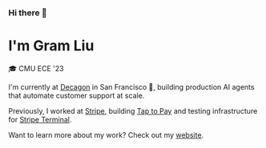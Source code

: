### Hi there 👋

# I'm Gram Liu

🎓 CMU ECE '23

I'm currently at [Decagon](https://decagon.ai/) in San Francisco 🌉, building production AI agents that automate customer support at scale.

Previously, I worked at [Stripe](https://stripe.com/), building [Tap to Pay](https://stripe.com/terminal/tap-to-pay) and testing infrastructure for [Stripe Terminal](https://stripe.com/terminal).

Want to learn more about my work? Check out my [website](https://gramliu.com).<br>

